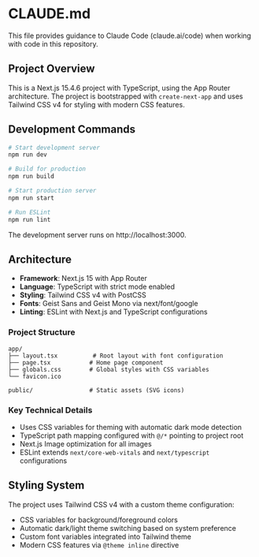 # CLAUDE.md

This file provides guidance to Claude Code (claude.ai/code) when working with code in this repository.

## Project Overview

This is a Next.js 15.4.6 project with TypeScript, using the App Router architecture. The project is bootstrapped with `create-next-app` and uses Tailwind CSS v4 for styling with modern CSS features.

## Development Commands

```bash
# Start development server
npm run dev

# Build for production
npm run build

# Start production server
npm run start

# Run ESLint
npm run lint
```

The development server runs on http://localhost:3000.

## Architecture

- **Framework**: Next.js 15 with App Router
- **Language**: TypeScript with strict mode enabled
- **Styling**: Tailwind CSS v4 with PostCSS
- **Fonts**: Geist Sans and Geist Mono via next/font/google
- **Linting**: ESLint with Next.js and TypeScript configurations

### Project Structure

```
app/
├── layout.tsx          # Root layout with font configuration
├── page.tsx           # Home page component
├── globals.css        # Global styles with CSS variables
└── favicon.ico

public/                # Static assets (SVG icons)
```

### Key Technical Details

- Uses CSS variables for theming with automatic dark mode detection
- TypeScript path mapping configured with `@/*` pointing to project root
- Next.js Image optimization for all images
- ESLint extends `next/core-web-vitals` and `next/typescript` configurations

## Styling System

The project uses Tailwind CSS v4 with a custom theme configuration:
- CSS variables for background/foreground colors
- Automatic dark/light theme switching based on system preference
- Custom font variables integrated into Tailwind theme
- Modern CSS features via `@theme inline` directive